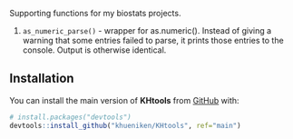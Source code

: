 Supporting functions for my biostats projects. 

1. `as_numeric_parse()` - wrapper for as.numeric(). Instead of giving a warning that some entries failed to parse, it prints those entries to the console. Output is otherwise identical.    
 
## Installation

You can install the main version of **KHtools** from
[GitHub](https://github.com/) with:

``` r
# install.packages("devtools")
devtools::install_github("khueniken/KHtools", ref="main")
```
